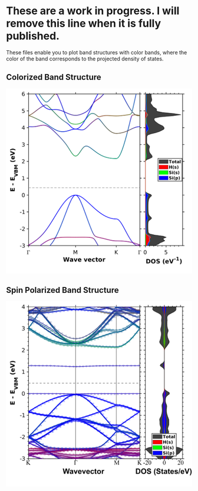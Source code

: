 # These are a work in progress. I will remove this line when it is fully published.
These files enable you to plot band structures with color bands, where the color of the band corresponds to the projected density of states.

## Colorized Band Structure
![](ExampleImages/SiH_Orbitals.png)

## Spin Polarized Band Structure
![](ExampleImages/SpinPolarized.png)
